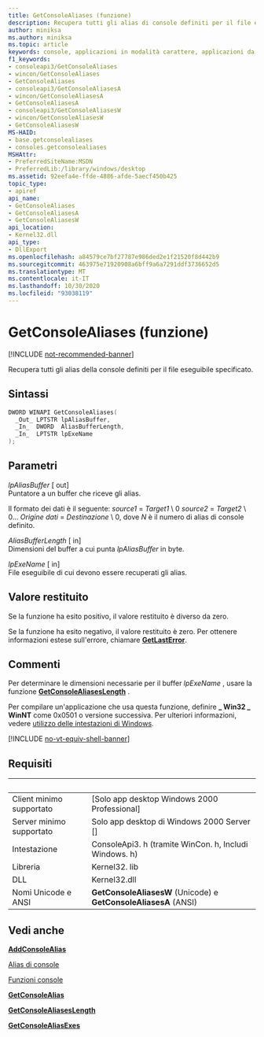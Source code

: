 ```yaml
---
title: GetConsoleAliases (funzione)
description: Recupera tutti gli alias di console definiti per il file eseguibile specificato.
author: miniksa
ms.author: miniksa
ms.topic: article
keywords: console, applicazioni in modalità carattere, applicazioni da riga di comando, applicazioni di terminale, api della console
f1_keywords:
- consoleapi3/GetConsoleAliases
- wincon/GetConsoleAliases
- GetConsoleAliases
- consoleapi3/GetConsoleAliasesA
- wincon/GetConsoleAliasesA
- GetConsoleAliasesA
- consoleapi3/GetConsoleAliasesW
- wincon/GetConsoleAliasesW
- GetConsoleAliasesW
MS-HAID:
- base.getconsolealiases
- consoles.getconsolealiases
MSHAttr:
- PreferredSiteName:MSDN
- PreferredLib:/library/windows/desktop
ms.assetid: 92eefa4e-ffde-4886-afde-5aecf450b425
topic_type:
- apiref
api_name:
- GetConsoleAliases
- GetConsoleAliasesA
- GetConsoleAliasesW
api_location:
- Kernel32.dll
api_type:
- DllExport
ms.openlocfilehash: a84579ce7bf27787e986ded2e1f21520f8d442b9
ms.sourcegitcommit: 463975e71920908a6bff9a6a7291ddf3736652d5
ms.translationtype: MT
ms.contentlocale: it-IT
ms.lasthandoff: 10/30/2020
ms.locfileid: "93038119"
---
```

# <a name="getconsolealiases-function"></a>GetConsoleAliases (funzione)

[!INCLUDE [not-recommended-banner](./includes/not-recommended-banner.md)]

Recupera tutti gli alias della console definiti per il file eseguibile specificato.

## <a name="syntax"></a>Sintassi

```C
DWORD WINAPI GetConsoleAliases(
  _Out_ LPTSTR lpAliasBuffer,
  _In_  DWORD  AliasBufferLength,
  _In_  LPTSTR lpExeName
);
```

## <a name="parameters"></a>Parametri

*lpAliasBuffer* \[ out\]  
Puntatore a un buffer che riceve gli alias.

Il formato dei dati è il seguente: *source1* = *Target1* \\ 0 *source2* = *Target2* \\ 0... *Origine dati* = *Destinazione* \\ 0, dove *N* è il numero di alias di console definito.

*AliasBufferLength* \[ in\]  
Dimensioni del buffer a cui punta *lpAliasBuffer* in byte.

*lpExeName* \[ in\]  
File eseguibile di cui devono essere recuperati gli alias.

## <a name="return-value"></a>Valore restituito

Se la funzione ha esito positivo, il valore restituito è diverso da zero.

Se la funzione ha esito negativo, il valore restituito è zero. Per ottenere informazioni estese sull'errore, chiamare [**GetLastError**](https://msdn.microsoft.com/library/windows/desktop/ms679360).

## <a name="remarks"></a>Commenti

Per determinare le dimensioni necessarie per il buffer *lpExeName* , usare la funzione [**GetConsoleAliasesLength**](getconsolealiaseslength.md) .

Per compilare un'applicazione che usa questa funzione, definire **\_ Win32 \_ WinNT** come 0x0501 o versione successiva. Per ulteriori informazioni, vedere [utilizzo delle intestazioni di Windows](https://msdn.microsoft.com/library/windows/desktop/aa383745).

[!INCLUDE [no-vt-equiv-shell-banner](./includes/no-vt-equiv-shell-banner.md)]

## <a name="requirements"></a>Requisiti

| &nbsp; | &nbsp; |
|-|-|
| Client minimo supportato | \[Solo app desktop Windows 2000 Professional\] |
| Server minimo supportato | Solo app desktop di Windows 2000 Server \[\] |
| Intestazione | ConsoleApi3. h (tramite WinCon. h, Includi Windows. h) |
| Libreria | Kernel32. lib |
| DLL | Kernel32.dll |
| Nomi Unicode e ANSI | **GetConsoleAliasesW** (Unicode) e **GetConsoleAliasesA** (ANSI) |

## <a name="see-also"></a>Vedi anche

[**AddConsoleAlias**](addconsolealias.md)

[Alias di console](console-aliases.md)

[Funzioni console](console-functions.md)

[**GetConsoleAlias**](getconsolealias.md)

[**GetConsoleAliasesLength**](getconsolealiaseslength.md)

[**GetConsoleAliasExes**](getconsolealiasexes.md)
